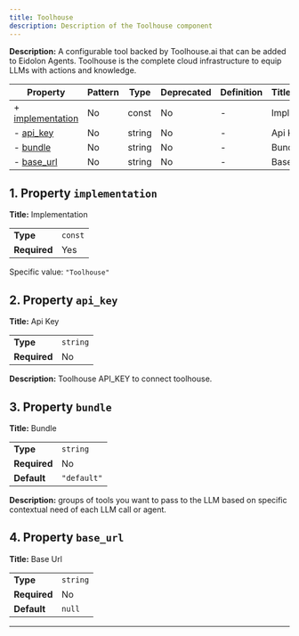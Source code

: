 ```yaml
---
title: Toolhouse
description: Description of the Toolhouse component
---
```


**Description:** A configurable tool backed by Toolhouse.ai that can be added to Eidolon Agents.
Toolhouse is the complete cloud infrastructure to equip LLMs with actions and knowledge.

| Property                             | Pattern | Type   | Deprecated | Definition | Title/Description |
| ------------------------------------ | ------- | ------ | ---------- | ---------- | ----------------- |
| + [implementation](#implementation ) | No      | const  | No         | -          | Implementation    |
| - [api_key](#api_key )               | No      | string | No         | -          | Api Key           |
| - [bundle](#bundle )                 | No      | string | No         | -          | Bundle            |
| - [base_url](#base_url )             | No      | string | No         | -          | Base Url          |

## <a name="implementation"></a>1. Property `implementation`

**Title:** Implementation

|              |         |
| ------------ | ------- |
| **Type**     | `const` |
| **Required** | Yes     |

Specific value: `"Toolhouse"`

## <a name="api_key"></a>2. Property `api_key`

**Title:** Api Key

|              |          |
| ------------ | -------- |
| **Type**     | `string` |
| **Required** | No       |

**Description:** Toolhouse API_KEY to connect toolhouse.

## <a name="bundle"></a>3. Property `bundle`

**Title:** Bundle

|              |             |
| ------------ | ----------- |
| **Type**     | `string`    |
| **Required** | No          |
| **Default**  | `"default"` |

**Description:** groups of tools you want to pass to the LLM based on specific contextual need of each LLM call or agent.

## <a name="base_url"></a>4. Property `base_url`

**Title:** Base Url

|              |          |
| ------------ | -------- |
| **Type**     | `string` |
| **Required** | No       |
| **Default**  | `null`   |

----------------------------------------------------------------------------------------------------------------------------
